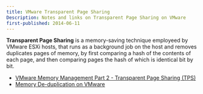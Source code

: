 ```yaml
---
title: VMware Transparent Page Sharing
Description: Notes and links on Transparent Page Sharing on VMware
first-published: 2014-06-11
---
```


**Transparent Page Sharing** is a memory-saving technique employeed by 
VMware ESXi hosts, that runs as a background job on the host and removes 
duplicates pages of memory, by first comparing a hash of the contents of 
each page, and then comparing pages the hash of which is identical bit 
by bit.

*   [VMware Memory Management Part 2 - Transparent Page Sharing (TPS)](http://www.vmwarearena.com/2014/04/vmware-memory-management-part-2-transparent-page-sharing-tps.html)
*   [Memory De-duplication on VMware](http://theithollow.com/2012/12/memory-de-duplication-in-vmware/)
